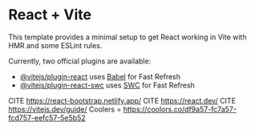 # React + Vite

This template provides a minimal setup to get React working in Vite with HMR and some ESLint rules.

Currently, two official plugins are available:

- [@vitejs/plugin-react](https://github.com/vitejs/vite-plugin-react/blob/main/packages/plugin-react/README.md) uses [Babel](https://babeljs.io/) for Fast Refresh
- [@vitejs/plugin-react-swc](https://github.com/vitejs/vite-plugin-react-swc) uses [SWC](https://swc.rs/) for Fast Refresh


CITE https://react-bootstrap.netlify.app/ 
CITE https://react.dev/
CITE https://vitejs.dev/guide/
Coolers = https://coolors.co/df9a57-fc7a57-fcd757-eefc57-5e5b52